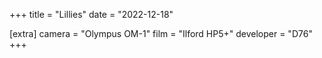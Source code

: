 +++
title =  "Lillies"
date =  "2022-12-18"

[extra]
camera = "Olympus OM-1"
film =  "Ilford HP5+"
developer =  "D76"
+++
